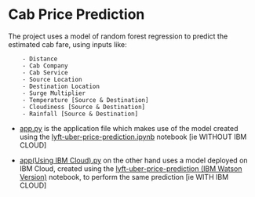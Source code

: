 # Cab Price Prediction

The project uses a model of random forest regression to predict the estimated cab fare, using inputs like:

        - Distance
        - Cab Company 
        - Cab Service
        - Source Location
        - Destination Location
        - Surge Multiplier
        - Temperature [Source & Destination]
        - Cloudiness [Source & Destination]
        - Rainfall [Source & Destination]
        





* [app.py](../main/app.py) is the application file which makes use of the model created using the [lyft-uber-price-prediction.ipynb](../main/lyft-uber-price-prediction.ipynb) notebook [ie WITHOUT IBM CLOUD]

* [app(Using IBM Cloud).py](https://github.com/smartinternz02/SI-GuidedProject-4931-1627533314/blob/main/app(Using%20IBM%20Cloud).py) on the other hand uses a model deployed on IBM Cloud, created using the [lyft-uber-price-prediction (IBM Watson Version)](https://github.com/smartinternz02/SI-GuidedProject-4931-1627533314/blob/main/lyft-uber-price-prediction%20(IBM%20Watson%20Version)) notebook, to perform the same prediction [ie WITH IBM CLOUD]

